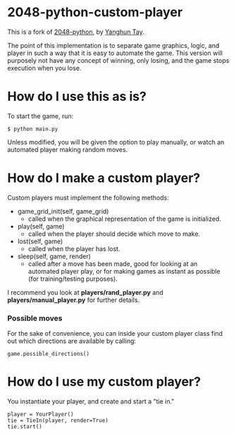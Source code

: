 # 2048-python-custom-player

This is a fork of [2048-python](https://github.com/yangshun/2048-python), by [Yanghun Tay](http://github.com/yangshun).

The point of this implementation is to separate game graphics, logic, and player in such a way that it is easy to automate the game. This version will purposely not have any concept of winning, only losing, and the game stops execution when you lose.

# How do I use this as is?

To start the game, run:

```
$ python main.py
```

Unless modified, you will be given the option to play manually, or watch an automated player making random moves.

# How do I make a custom player?

Custom players must implement the following methods:

* game_grid_init(self, game_grid)
  * called when the graphical representation of the game is initialized.
* play(self, game)
  * called when the player should decide which move to make.
* lost(self, game)
  * called when the player has lost.
* sleep(self, game, render)
  * called after a move has been made, good for looking at an automated player play, or for making games as instant as possible (for training/testing purposes).

I recommend you look at **players/rand_player.py** and **players/manual_player.py** for further details.

### Possible moves

For the sake of convenience, you can inside your custom player class find out which directions are available by calling:

```
game.possible_directions()
```


# How do I use my custom player?

You instantiate your player, and create and start a "tie in."

```
player = YourPlayer()
tie = TieIn(player, render=True)
tie.start()
```
